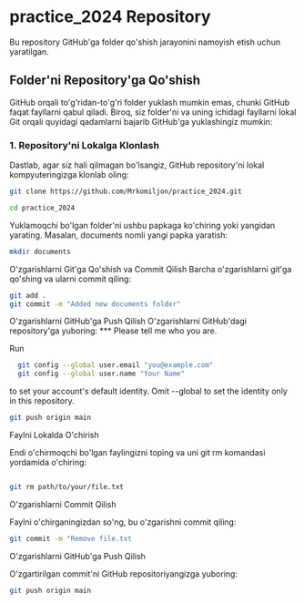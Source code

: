 # practice_2024 Repository

Bu repository GitHub'ga folder qo'shish jarayonini namoyish etish uchun yaratilgan.

## Folder'ni Repository'ga Qo'shish

GitHub orqali to'g'ridan-to'g'ri folder yuklash mumkin emas, chunki GitHub faqat fayllarni qabul qiladi. Biroq, siz folder'ni va uning ichidagi fayllarni lokal Git orqali quyidagi qadamlarni bajarib GitHub'ga yuklashingiz mumkin:

### 1. Repository'ni Lokalga Klonlash

Dastlab, agar siz hali qilmagan bo'lsangiz, GitHub repository'ni lokal kompyuteringizga klonlab oling:

```bash
git clone https://github.com/Mrkomiljon/practice_2024.git
```

```bash
cd practice_2024
```
Yuklamoqchi bo'lgan folder'ni ushbu papkaga ko'chiring yoki yangidan yarating. Masalan, documents nomli yangi papka yaratish:

```bash
mkdir documents
```

O'zgarishlarni Git'ga Qo'shish va Commit Qilish
Barcha o'zgarishlarni git'ga qo'shing va ularni commit qiling:
```bash
git add .
git commit -m "Added new documents folder"
```
O'zgarishlarni GitHub'ga Push Qilish
O'zgarishlarni GitHub'dagi repository'ga yuboring:
*** Please tell me who you are.

Run
```bash
  git config --global user.email "you@example.com"
  git config --global user.name "Your Name"
```
to set your account's default identity.
Omit --global to set the identity only in this repository.
```bash
git push origin main
```

Faylni Lokalda O'chirish

Endi o'chirmoqchi bo'lgan faylingizni toping va uni git rm komandasi yordamida o'chiring:

```bash

git rm path/to/your/file.txt
```

O'zgarishlarni Commit Qilish

Faylni o'chirganingizdan so'ng, bu o'zgarishni commit qiling:

```bash
git commit -m "Remove file.txt
```
O'zgarishlarni GitHub'ga Push Qilish

O'zgartirilgan commit'ni GitHub repositoriyangizga yuboring:

```bash
git push origin main
```
